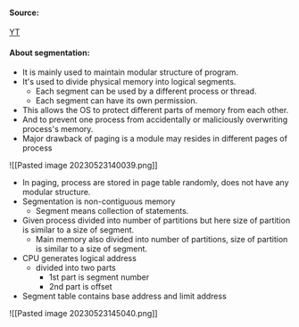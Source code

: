 #### Source:
[YT](https://www.youtube.com/watch?v=H7cJsF79iew&list=PLXj4XH7LcRfDrdQuJTHIPmKMpa7eYVaPm&index=55)


#### About segmentation:

* It is mainly used to maintain modular structure of program.
* It's used to divide physical memory into logical segments.
	* Each segment can be used by a different process or thread.
	* Each segment can have its own permission.
* This allows the OS to protect different parts of memory from each other.
* And to prevent one process from accidentally or maliciously overwriting process's memory.
* Major drawback of paging is a module may resides in different pages of process

 ![[Pasted image 20230523140039.png]]

* In paging, process are stored in page table randomly, does not have any modular structure.
* Segmentation is non-contiguous memory
	* Segment means collection of statements.
* Given process divided into number of partitions but here size of partition is similar to a size of segment.
	* Main memory also divided into number of partitions, size of partition is similar to a size of segment.
* CPU generates logical address
	* divided into two parts
		* 1st part is segment number
		* 2nd part is offset
* Segment table contains base address and limit address

![[Pasted image 20230523145040.png]]

 